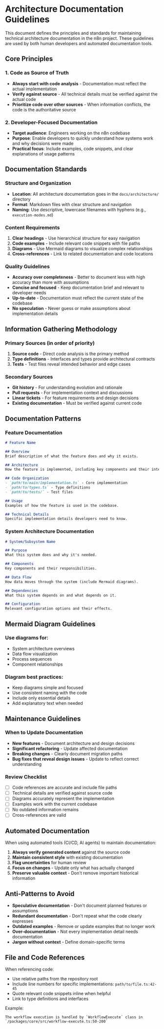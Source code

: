 # Architecture Documentation Guidelines

This document defines the principles and standards for maintaining technical architecture documentation in the n8n project. These guidelines are used by both human developers and automated documentation tools.

## Core Principles

### 1. Code as Source of Truth
- **Always start with code analysis** - Documentation must reflect the actual implementation
- **Verify against source** - All technical details must be verified against the actual code
- **Prioritize code over other sources** - When information conflicts, the code is the authoritative source

### 2. Developer-Focused Documentation
- **Target audience**: Engineers working on the n8n codebase
- **Purpose**: Enable developers to quickly understand how systems work and why decisions were made
- **Practical focus**: Include examples, code snippets, and clear explanations of usage patterns

## Documentation Standards

### Structure and Organization
- **Location**: All architecture documentation goes in the `docs/architecture/` directory
- **Format**: Markdown files with clear structure and navigation
- **Naming**: Use descriptive, lowercase filenames with hyphens (e.g., `execution-modes.md`)

### Content Requirements
1. **Clear headings** - Use hierarchical structure for easy navigation
2. **Code examples** - Include relevant code snippets with file paths
3. **Diagrams** - Use Mermaid diagrams to visualize complex relationships
4. **Cross-references** - Link to related documentation and code locations

### Quality Guidelines
- **Accuracy over completeness** - Better to document less with high accuracy than more with assumptions
- **Concise and focused** - Keep documentation brief and relevant to developer needs
- **Up-to-date** - Documentation must reflect the current state of the codebase
- **No speculation** - Never guess or make assumptions about implementation details

## Information Gathering Methodology

### Primary Sources (in order of priority)
1. **Source code** - Direct code analysis is the primary method
2. **Type definitions** - Interfaces and types provide architectural contracts
3. **Tests** - Test files reveal intended behavior and edge cases

### Secondary Sources
- **Git history** - For understanding evolution and rationale
- **Pull requests** - For implementation context and discussions
- **Linear tickets** - For feature requirements and design decisions
- **Existing documentation** - Must be verified against current code

## Documentation Patterns

### Feature Documentation
```markdown
# Feature Name

## Overview
Brief description of what the feature does and why it exists.

## Architecture
How the feature is implemented, including key components and their interactions.

## Code Organization
- `path/to/main/implementation.ts` - Core implementation
- `path/to/types.ts` - Type definitions
- `path/to/tests/` - Test files

## Usage
Examples of how the feature is used in the codebase.

## Technical Details
Specific implementation details developers need to know.
```

### System Architecture Documentation
```markdown
# System/Subsystem Name

## Purpose
What this system does and why it's needed.

## Components
Key components and their responsibilities.

## Data Flow
How data moves through the system (include Mermaid diagrams).

## Dependencies
What this system depends on and what depends on it.

## Configuration
Relevant configuration options and their effects.
```

## Mermaid Diagram Guidelines

### Use diagrams for:
- System architecture overviews
- Data flow visualization
- Process sequences
- Component relationships

### Diagram best practices:
- Keep diagrams simple and focused
- Use consistent naming with the code
- Include only essential details
- Add explanatory text when needed

## Maintenance Guidelines

### When to Update Documentation
- **New features** - Document architecture and design decisions
- **Significant refactoring** - Update affected documentation
- **Breaking changes** - Clearly document migration paths
- **Bug fixes that reveal design issues** - Update to reflect correct understanding

### Review Checklist
- [ ] Code references are accurate and include file paths
- [ ] Technical details are verified against source code
- [ ] Diagrams accurately represent the implementation
- [ ] Examples work with the current codebase
- [ ] No outdated information remains
- [ ] Cross-references are valid

## Automated Documentation

When using automated tools (CI/CD, AI agents) to maintain documentation:

1. **Always verify generated content** against the source code
2. **Maintain consistent style** with existing documentation
3. **Flag uncertainties** for human review
4. **Focus on changes** - Update only what has actually changed
5. **Preserve valuable context** - Don't remove important historical information

## Anti-Patterns to Avoid

- **Speculative documentation** - Don't document planned features or assumptions
- **Redundant documentation** - Don't repeat what the code clearly expresses
- **Outdated examples** - Remove or update examples that no longer work
- **Over-documentation** - Not every implementation detail needs documentation
- **Jargon without context** - Define domain-specific terms

## File and Code References

When referencing code:
- Use relative paths from the repository root
- Include line numbers for specific implementations: `path/to/file.ts:42-45`
- Quote relevant code snippets inline when helpful
- Link to type definitions and interfaces

Example:
```
The workflow execution is handled by `WorkflowExecute` class in `/packages/core/src/workflow-execute.ts:50-200`
```